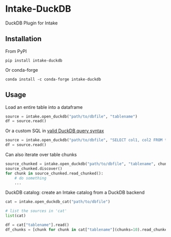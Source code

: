 # Intake-DuckDB

DuckDB Plugin for Intake

## Installation

From PyPI
```shell
pip install intake-duckdb
```

Or conda-forge
```shell
conda install -c conda-forge intake-duckdb
```
## Usage

Load an entire table into a dataframe
```python
source = intake.open_duckdb("path/to/dbfile", "tablename")
df = source.read()

```
Or a custom SQL in [valid DuckDB query syntax](https://duckdb.org/docs/sql/query_syntax/select)
```python
source = intake.open_duckdb("path/to/dbfile", "SELECT col1, col2 FROM tablename")
df = source.read()
```

Can also iterate over table chunks
```python
source_chunked = intake.open_duckdb("path/to/dbfile", "tablename", chunks=10)
source_chunked.discover()
for chunk in source_chunked.read_chunked():
    # do something
    ...
```

DuckDB catalog: create an Intake catalog from a DuckDB backend
```python
cat = intake.open_duckdb_cat("path/to/dbfile")

# list the sources in 'cat'
list(cat)

df = cat["tablename"].read()
df_chunks = [chunk for chunk in cat["tablename"](chunks=10).read_chunked()]
```
